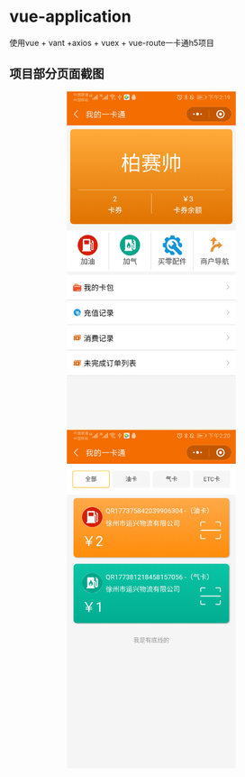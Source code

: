# vue-application

使用vue + vant +axios + vuex + vue-route一卡通h5项目

## 项目部分页面截图
<div align=center>
  <img src="https://github.com/mayangyang1/vue-oncard-application/raw/master/src/assets/example/1.jpg" width = "300"  alt="" align="center" />
  <img src="https://github.com/mayangyang1/vue-oncard-application/raw/master/src/assets/example/2.jpg" width = "300"  alt="" align="center" />
</div></br></br>
